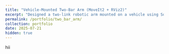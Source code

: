 ```yaml
---
title: "Vehicle-Mounted Two-Bar Arm (MoveIt2 + RViz2)"
excerpt: "Designed a two-link robotic arm mounted on a vehicle using SolidWorks, URDF, MoveIt2, and RViz2."
permalink: /portfolio/two_bar_arm/
collection: portfolio
date: 2025-07-21
hidden: true
---
```

hii